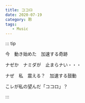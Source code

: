 ```yaml
---
title: ココロ
date: 2020-07-19
category: 聆
tags:
   - Music
---
```


::: tip

今　動き始めた　加速する奇跡

ナゼか　ナミダが　止まらナい・・・

ナぜ　私　震える？　加速する鼓動

こレが私の望んだ「ココロ」？

:::

<Meting server="netease"
        type="song"
        mid="34364692"
        :lrc-type="3"/>

<!-- more -->
